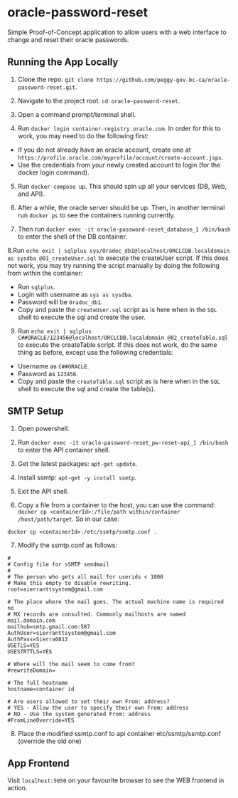 # oracle-password-reset

Simple Proof-of-Concept application to allow users with a web interface to change and reset their oracle passwords.

## Running the App Locally

1. Clone the repo. `git clone https://github.com/peggy-gov-bc-ca/oracle-password-reset.git`.

2. Navigate to the project root. `cd oracle-password-reset`.

3. Open a command prompt/terminal shell.

4. Run `docker login container-registry.oracle.com`. In order for this to work, you may need to do the following first:
- If you do not already have an oracle account, create one at `https://profile.oracle.com/myprofile/account/create-account.jspx`.
- Use the credentials from your newly created account to login (for the docker login command).

5. Run `docker-compose up`. This should spin up all your services (DB, Web, and API).

6. After a while, the oracle server should be up. Then, in another terminal run `docker ps` to see the containers running currently.

7. Then run `docker exec -it oracle-password-reset_database_1 /bin/bash` to enter the shell of the DB container.

8.Run `echo exit | sqlplus sys/Oradoc_db1@localhost/ORCLCDB.localdomain as sysdba @01_createUser.sql` to execute the createUser script. If this does not work, you may try running the script manually by doing the following from within the container:
- Run `sqlplus`.
- Login with username as `sys as sysdba`.
- Password will be `Oradoc_db1`.
- Copy and paste the `createUser.sql` script as is here when in the `SQL` shell to execute the sql and create the user.

9. Run `echo exit | sqlplus C##ORACLE/123456@localhost/ORCLCDB.localdomain @02_createTable.sql` to execute the createTable script. If this does not work, do the same thing as before, except use the following credentials:
- Username as `C##ORACLE`.
- Password as `123456`.
- Copy and paste the `createTable.sql` script as is here when in the `SQL` shell to execute the sql and create the table(s).

## SMTP Setup

1. Open powershell.

2. Run `docker exec -it oracle-password-reset_pw-reset-api_1 /bin/bash` to enter the API container shell.

3. Get the latest packages: `apt-get update`.

4. Install ssmtp: `apt-get -y install ssmtp`.

5. Exit the API shell.

6. Copy a file from a container to the host, you can use the command: `docker cp <containerId>:/file/path within/container /host/path/target`. So in our case:
```
docker cp <containerId>:/etc/ssmtp/ssmtp.conf .
```

7. Modify the ssmtp.conf as follows:
 ```
#
# Config file for sSMTP sendmail
#
# The person who gets all mail for userids < 1000
# Make this empty to disable rewriting.
root=sierranttsystem@gmail.com

# The place where the mail goes. The actual machine name is required no 
# MX records are consulted. Commonly mailhosts are named mail.domain.com
mailhub=smtp.gmail.com:587
AuthUser=sierranttsystem@gmail.com
AuthPass=Sierra0812
USETLS=YES
USESTRTTLS=YES

# Where will the mail seem to come from?
#rewriteDomain=

# The full hostname
hostname=container id

# Are users allowed to set their own From: address?
# YES - Allow the user to specify their own From: address
# NO - Use the system generated From: address
#FromLineOverride=YES
```

8. Place the modified ssmtp.conf to api container etc/ssmtp/ssmtp.conf (override the old one)

## App Frontend

Visit `localhost:5050` on your favourite browser to see the WEB frontend in action.
